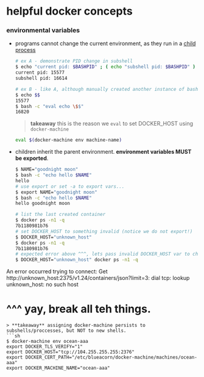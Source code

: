 # helpful docker concepts

### environmental variables

* programs cannot change the current environment, as they run in a [child process](https://en.wikipedia.org/wiki/Child_process)
  ```sh
  # ex A - demonstrate PID change in subshell
  $ echo "current pid: $BASHPID" ; ( echo "subshell pid: $BASHPID" )
  current pid: 15577
  subshell pid: 16614
  ```
  ```sh
  # ex B - like A, although manually created another instance of bash
  $ echo $$
  15577
  $ bash -c "eval echo \$$"
  16820
  ```
  > **takeaway** this is the reason we `eval` to set DOCKER_HOST using `docker-machine`
  ```sh
  eval $(docker-machine env machine-name)
  ```
* children inherit the parent environment. **environment variables MUST be exported**.
  ```sh
  $ NAME="goodnight moon"
  $ bash -c "echo hello $NAME"
  hello
  # use export or set -a to export vars...
  $ export NAME="goodnight moon"
  $ bash -c "echo hello $NAME"
  hello goodnight moon
  ```
  ```sh
  # list the last created container
  $ docker ps -n1 -q
  7b1180981b76
  # set DOCKER_HOST to something invalid (notice we do not export!)
  $ DOCKER_HOST="unknown_host"
  $ docker ps -n1 -q
  7b1180981b76
  # expected error above ^^^, lets pass invalid DOCKER_HOST var to child (same as export)
  $ DOCKER_HOST="unknown_host" docker ps -n1 -q
An error occurred trying to connect: Get http://unknown_host:2375/v1.24/containers/json?limit=3: dial tcp: lookup unknown_host: no such host
  # ^^^ yay, break all teh things.
  ```
  > **takeaway** assigning docker-machine persists to subshells/proccesses, but NOT to new shells.
  ```sh
  $ docker-machine env ocean-aaa
  export DOCKER_TLS_VERIFY="1"
  export DOCKER_HOST="tcp://104.255.255.255:2376"
  export DOCKER_CERT_PATH="/etc/blueacorn/docker-machine/machines/ocean-aaa"
  export DOCKER_MACHINE_NAME="ocean-aaa"
  ```
